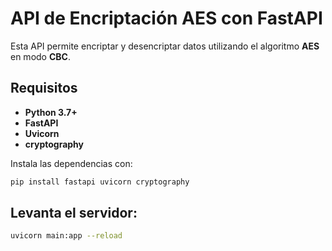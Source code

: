 # API de Encriptación AES con FastAPI

Esta API permite encriptar y desencriptar datos utilizando el algoritmo **AES** en modo **CBC**.

## Requisitos

- **Python 3.7+**
- **FastAPI**
- **Uvicorn**
- **cryptography**

Instala las dependencias con:

```bash
pip install fastapi uvicorn cryptography
```

## Levanta el servidor:
```bash
uvicorn main:app --reload
```

